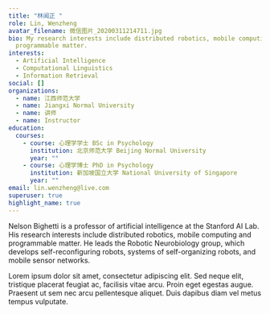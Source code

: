 ```yaml
---
title: "林闻正 "
role: Lin, Wenzheng
avatar_filename: 微信图片_20200311214711.jpg
bio: My research interests include distributed robotics, mobile computing and
  programmable matter.
interests:
  - Artificial Intelligence
  - Computational Linguistics
  - Information Retrieval
social: []
organizations:
  - name: 江西师范大学
  - name: Jiangxi Normal University
  - name: 讲师
  - name: Instructor
education:
  courses:
    - course: 心理学学士 BSc in Psychology
      institution: 北京师范大学 Beijing Normal University
      year: ""
    - course: 心理学博士 PhD in Psychology
      institution: 新加坡国立大学 National University of Singapore
      year: ""
email: lin.wenzheng@live.com
superuser: true
highlight_name: true
---
```

Nelson Bighetti is a professor of artificial intelligence at the Stanford AI Lab. His research interests include distributed robotics, mobile computing and programmable matter. He leads the Robotic Neurobiology group, which develops self-reconfiguring robots, systems of self-organizing robots, and mobile sensor networks.

Lorem ipsum dolor sit amet, consectetur adipiscing elit. Sed neque elit, tristique placerat feugiat ac, facilisis vitae arcu. Proin eget egestas augue. Praesent ut sem nec arcu pellentesque aliquet. Duis dapibus diam vel metus tempus vulputate.